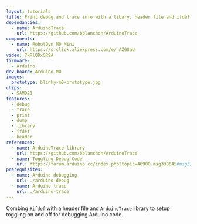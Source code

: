 ```yaml
---
layout: tutorials
title: Print debug and trace info with a libary, header file and ifdef
dependancies:
  - name: ArduinoTrace
    url: https://github.com/bblanchon/ArduinoTrace
components:
  - name: RobotDyn M0 Mini
    url: https://s.click.aliexpress.com/e/_AZG8aU
video: 7kRlQDxGR9A
firmware:
  - Arduino
dev_board: Arduino M0
images:
  prototype: blinky-m0-prototype.jpg
chips:
  - SAMD21
features:
  - debug
  - trace
  - print
  - dump
  - library
  - ifdef
  - header
references:
  - name: ArduinoTrace library
    url: https://github.com/bblanchon/ArduinoTrace
  - name: Toggling Debug Code
    url: https://forum.arduino.cc/index.php?topic=46900.msg338645#msg338645
prerequisites:
  - name: Arduino debugging
    url: ./arduino-debug
  - name: Arduino trace
    url: ./arduino-trace
---
```


Combing `#ifdef` with a header file and `ArduinoTrace` library to setup toggling on and off for debugging Arduino code.
